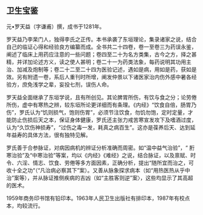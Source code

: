 ## 卫生宝鉴

元•罗天益（字谦甫）撰，成书于1281年。

罗天益乃李杲门人，独得李氏之正传。本书承袭了东垣理论，集录诸家之说，结合自己的临证心得和经验良方编纂而成。全书共二十四卷，卷一至卷三为药误永鉴，阐述了临床上用药应注意的一些问题；卷四至二十为名方类集，古今之方，择之甚精，并详加论述方义，读之使人甚明；卷二十一为药类法象，每药说明其功用主治、加减及炮制等；卷二十二至二十四为医验记述，遇如是病，用如是药，获如是效。另有附遗一卷，系后人重刊时所增，阐发仲景以下诸医家治内伤外感中暑各经验方，庶免浅学之辈，妄投七剂，误伤人命。

罗天益全面继承了东垣学说，且有所创见。其论脾胃所伤，有饮与食之分；论劳倦所伤，虚中有寒热之辨，较东垣所论更详细而有条理。《内经》“饮食自倍，肠胃乃伤”，罗氏认为“饥则损气，饱则伤胃”，必须节注饮食，勿饥勿饱，定时定量，才能防止伤损后天之本，保证身体健康，罗氏还主张力戒苦寒宣发攻下及嗜酒过度，认为“久饮伤神损寿”，“过伤之毒一发，耗真之病百生”。这亦是葆养后天、达到延年益寿的具体方法，很有独特见解。

罗氏善于合参脉证，对病因病机的辨证分析准确而周密。如“温中益气治验”，“ 胻寒治验”及“中寒治验”等案，均以《内经》《难经》之说，结合脉证，以及禀赋、时令、六淫、情志、饮食、劳倦等多方面因素，正确分析，提出“随所宜而治之，可收十全之功“（“凡治病必察其下”案）。又善从脉象探求病本（如“用热医热从乎中治”案等），并从脉证推侧疾病的吉凶（如“主胜客则逆”案〉，这些均显示了其高超的医术。

1959年商务印书馆有铅印本。1963年人民卫生出版社有排印本，1987年有校点本，均较流行。

